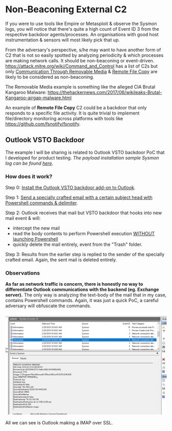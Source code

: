 # Non-Beaconing External C2

If you were to use tools like Empire or Metasploit & observe the Sysmon logs, you will notice that there's quite a high count of Event ID 3 from the respective backdoor agents/processes. An organisations with good host instrumentation & sensors will most likely pick that up.

From the adversary's perspective, s/he may want to have another form of C2 that is not so easily spotted by analyzing periodicity & which processes are making network calls. It should be non-beaconing or event-driven. https://attack.mitre.org/wiki/Command_and_Control has a list of C2s but only [Communication Through Removable Media](https://attack.mitre.org/wiki/Technique/T1092) & [Remote File Copy](https://attack.mitre.org/wiki/Technique/T1105) are likely to be considered as non-beaconing.  

The Removable Media example is something like the alleged CIA Brutal Kangaroo Malware: https://thehackernews.com/2017/06/wikileaks-Brutal-Kangaroo-airgap-malware.html 

An example of **Remote File Copy** C2 could be a backdoor that only responds to a specific file activity. It is quite trivial to implement file/directory monitoring across platforms with tools like https://github.com/fsnotify/fsnotify.

## Outlook VSTO Backdoor

The example I will be sharing is related to Outlook VSTO backdoor PoC that I developed for product testing. *The payload installation sample Sysmon log can be found [here](https://github.com/jymcheong/SysmonResources/tree/master/6.%20Sample%20Data/stage%202%20(Get%20In)/3.%20install%20payloads/(Type%201)%20Abuse%20Outlook%20VSTO)*. 

### How does it work?

Step 0: [Install the Outlook VSTO backdoor add-on to Outlook](https://github.com/jymcheong/SysmonResources/tree/master/6.%20Sample%20Data/stage%202%20(Get%20In)/3.%20install%20payloads/(Type%201)%20Abuse%20Outlook%20VSTO).

Step 1: [Send a specially crafted email with a certain subject head with Powershell commands & delimiter](https://www.youtube.com/edit?o=U&video_id=e-rPstKk8rw).

Step 2: Outlook receives that mail but VSTO backdoor that hooks into new mail event & will: 

 * intercept the new mail
 * read the body contents to perform Powershell execution [WITHOUT launching Powershell](https://github.com/p3nt4/PowerShdll)
 * quickly delete the mail entirely, event from the "Trash" folder.

Step 3: Results from the earlier step is replied to the sender of the specially crafted email. Again, the sent mail is deleted entirely.

### Observations

**As far as network traffic is concern, there is honestly no way to differentiate Outlook communications with the backend (eg. Exchange server).** The only way is analyzing the text-body of the mail that in my case, contains Powershell commands. Again, it was just a quick PoC, a careful adversary will obfuscate the commands.

![](networkevent.png)

All we can see is Outlook making a IMAP over SSL.